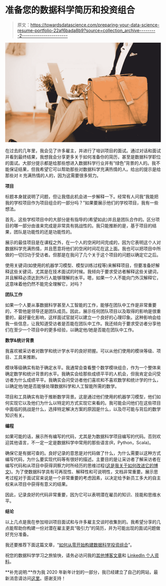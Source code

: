 # 准备您的数据科学简历和投资组合

> 原文：<https://towardsdatascience.com/preparing-your-data-science-resume-portfolio-22af6bada8b9?source=collection_archive---------2----------------------->

![](img/69bd08ff8d113d653d28e28f7140d032.png)

在过去的几年里，我会见了许多雇主，并进行了培训项目的面试。通过对话和面试并看到最终结果，我想我会分享更多关于如何准备你的简历，甚至是数据科学职位的面试。大部分提示都是给那些想进入数据科学行业并有“绿色”背景的人的。我不能保证结果，但我希望它可以帮助那些对数据科学充满热情的人。给出的提示是给那些对 it 充满热情的人的，因为这需要很多努力。

**项目**

标题本身就说明了问题，但让我借此机会进一步解释一下。经常有人问我“我能把我的学校项目作为项目组合的一部分吗？”如果要展示他们的学校项目，我有一些想法。

首先，这些学校项目中的大部分是有指导的(希望如此)并且是团队合作的。区分项目的哪一部分由谁来完成是非常具有挑战性的。我只能推断的是，基于项目的结果，团队是功能性的还是功能性的。

展示的最佳项目是在课程之外，在一个人的空闲时间完成的，因为它表明这个人对数据科学充满热情，并且愿意将他们的空闲时间花在这上面。我也可以把项目中所做的一切归功于受访者。但那是在我问了几个关于这个项目的问题以确定它之后。

使用关键词(如使用的机器学习模型、模型训练过程等)来解释项目，但要准备好解释这些关键词，尤其是在技术面试的时候。我倾向于要求受访者解释这些关键词，并且解释必须达到外行人能够理解的水平。嗯，如果一个人不能向门外汉解释它，这意味着他仍然不能完全理解它，对吗？

**团队工作**

如果一个人要从事数据科学甚至人工智能的工作，能够在团队中工作是非常重要的，不管他是领导还是团队成员。因此，展示任何团队项目以及取得的影响是很重要的，最好量化影响，这样面试官就可以建立一个良好的心理印象。这种影响会给我一些信息，让我知道受访者是否能在团队中工作。我还倾向于要求受访者分享他们在至少一个项目中的更多经验，以确定他/她是否能在团队中工作。

**数学&统计背景**

我喜欢被采访者对数学和统计学水平的良好把握。可以从他们使用的模块等级、项目、工具来推断。

模块等级确实有助于确定水平。我通常会查看整个数学模块组合，作为一个整体来确定数学和统计背景的水平。我确实会给那些成绩平平的人机会，但我肯定会问受访者为什么成绩平平。我确实会问受访者他们喜欢和不喜欢数学和统计学的什么，以确定他/她是否能够处理数据科学和人工智能所需的数学。

项目和工具确实有助于推断数学背景。这是通过他们使用的机器学习模型，他们如何实现它以及他们为什么以特定的方式实现它来看的。我可能会问他们在这些项目中面临的挑战是什么，选择特定解决方案的原因是什么，以及尽可能与背后的数学知识有关。

**编程**

如果可能的话，展示所有编写的代码，尤其是为数据科学项目编写的代码。否则欢迎其他语言，不一定一定是数据科学中常用的那些语言(R，Python，Scala)。

确保它是有据可查的。良好记录的意思是对代码做了什么，为什么需要以这种方式编写代码，为什么要实现代码等有很好的描述。主要目的是让采访者了解采访者在编写代码和从项目中获得洞察力时所经历的思维过程([这是我关于如何改进它的博文](/the-data-science-thought-process-df386ee7930a))。为了使数据科学具有可再现性、解释性和可说明性，文档非常重要。展示思考过程对于面试官来说是一个非常重要的考虑因素，以决定给予新员工多大的自主权来从项目中获得有意义的结果。

因此，记录良好的代码非常重要，因为它可以表明潜在雇员的知识、技能和思维水平。

**结论**

以上几点是我在参加培训项目面试和与许多雇主交谈时收集到的。我希望分享的几点能帮助你构建一份对潜在雇主更具“吸引力”的简历，并为可能出现的面试问题做好充分准备。

我还要推荐下面这篇文章，“[如何从零开始构建数据科学投资组合](/how-to-construct-a-data-science-portfolio-from-scratch-de0b70e58bc1)”。

祝您的数据科学学习之旅愉快，请务必访问我的[其他博客文章](http://koopingshung.com/blog)和 [LinkedIn 个人资料](https://www.linkedin.com/in/koopingshung/)。

**补充说明:**作为我 2020 年新年计划的一部分，我已经建立了自己的网站，最新消息请访问[这里](http://koopingshung.com)。感谢支持！